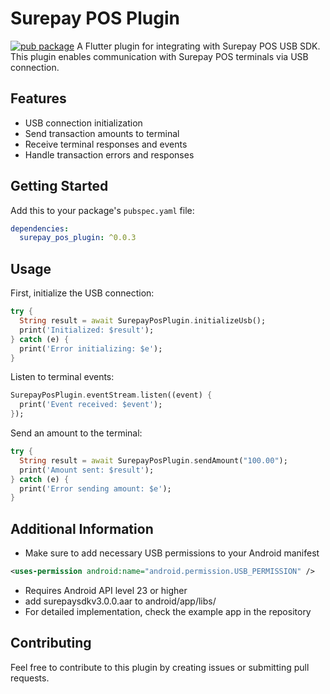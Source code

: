 # Surepay POS Plugin

[![pub package](https://img.shields.io/pub/v/custom_widgets_2.svg)](https://pub.dev/packages/surepay_pos_plugin)
A Flutter plugin for integrating with Surepay POS USB SDK. This plugin enables communication with Surepay POS terminals via USB connection.

## Features

* USB connection initialization
* Send transaction amounts to terminal
* Receive terminal responses and events
* Handle transaction errors and responses

## Getting Started

Add this to your package's `pubspec.yaml` file:

```yaml
dependencies:
  surepay_pos_plugin: ^0.0.3
```

## Usage

First, initialize the USB connection:

```dart
try {
  String result = await SurepayPosPlugin.initializeUsb();
  print('Initialized: $result');
} catch (e) {
  print('Error initializing: $e');
}
```

Listen to terminal events:

```dart
SurepayPosPlugin.eventStream.listen((event) {
  print('Event received: $event');
});
```

Send an amount to the terminal:

```dart
try {
  String result = await SurepayPosPlugin.sendAmount("100.00");
  print('Amount sent: $result');
} catch (e) {
  print('Error sending amount: $e');
}
```

## Additional Information

* Make sure to add necessary USB permissions to your Android manifest

```XML
<uses-permission android:name="android.permission.USB_PERMISSION" />
```
* Requires Android API level 23 or higher
* add surepaysdkv3.0.0.aar to android/app/libs/
* For detailed implementation, check the example app in the repository

## Contributing

Feel free to contribute to this plugin by creating issues or submitting pull requests.